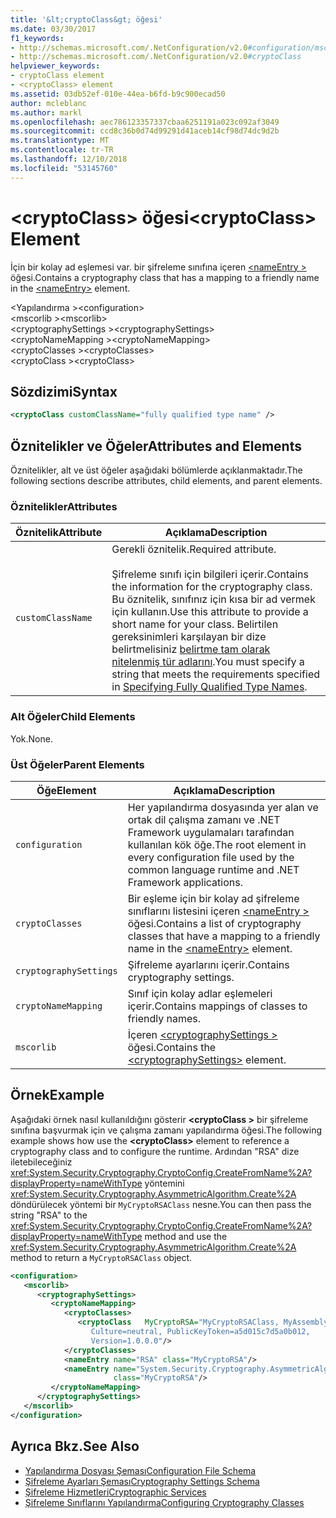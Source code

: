 ```yaml
---
title: '&lt;cryptoClass&gt; öğesi'
ms.date: 03/30/2017
f1_keywords:
- http://schemas.microsoft.com/.NetConfiguration/v2.0#configuration/mscorlib/cryptographySettings/cryptoNameMapping/cryptoClasses/cryptoClass
- http://schemas.microsoft.com/.NetConfiguration/v2.0#cryptoClass
helpviewer_keywords:
- cryptoClass element
- <cryptoClass> element
ms.assetid: 03db52ef-010e-44ea-b6fd-b9c900ecad50
author: mcleblanc
ms.author: markl
ms.openlocfilehash: aec786123357337cbaa6251191a023c092af3049
ms.sourcegitcommit: ccd8c36b0d74d99291d41aceb14cf98d74dc9d2b
ms.translationtype: MT
ms.contentlocale: tr-TR
ms.lasthandoff: 12/10/2018
ms.locfileid: "53145760"
---
```

# <a name="ltcryptoclassgt-element"></a><span data-ttu-id="0d382-102">&lt;cryptoClass&gt; öğesi</span><span class="sxs-lookup"><span data-stu-id="0d382-102">&lt;cryptoClass&gt; Element</span></span>
<span data-ttu-id="0d382-103">İçin bir kolay ad eşlemesi var. bir şifreleme sınıfına içeren [ \<nameEntry >](../../../../../docs/framework/configure-apps/file-schema/cryptography/nameentry-element.md) öğesi.</span><span class="sxs-lookup"><span data-stu-id="0d382-103">Contains a cryptography class that has a mapping to a friendly name in the [\<nameEntry>](../../../../../docs/framework/configure-apps/file-schema/cryptography/nameentry-element.md) element.</span></span>  
  
 <span data-ttu-id="0d382-104">\<Yapılandırma ></span><span class="sxs-lookup"><span data-stu-id="0d382-104">\<configuration></span></span>  
<span data-ttu-id="0d382-105">\<mscorlib ></span><span class="sxs-lookup"><span data-stu-id="0d382-105">\<mscorlib></span></span>  
<span data-ttu-id="0d382-106">\<cryptographySettings ></span><span class="sxs-lookup"><span data-stu-id="0d382-106">\<cryptographySettings></span></span>  
<span data-ttu-id="0d382-107">\<cryptoNameMapping ></span><span class="sxs-lookup"><span data-stu-id="0d382-107">\<cryptoNameMapping></span></span>  
<span data-ttu-id="0d382-108">\<cryptoClasses ></span><span class="sxs-lookup"><span data-stu-id="0d382-108">\<cryptoClasses></span></span>  
<span data-ttu-id="0d382-109">\<cryptoClass ></span><span class="sxs-lookup"><span data-stu-id="0d382-109">\<cryptoClass></span></span>  
  
## <a name="syntax"></a><span data-ttu-id="0d382-110">Sözdizimi</span><span class="sxs-lookup"><span data-stu-id="0d382-110">Syntax</span></span>  
  
```xml  
<cryptoClass customClassName="fully qualified type name" />  
```  
  
## <a name="attributes-and-elements"></a><span data-ttu-id="0d382-111">Öznitelikler ve Öğeler</span><span class="sxs-lookup"><span data-stu-id="0d382-111">Attributes and Elements</span></span>  
 <span data-ttu-id="0d382-112">Öznitelikler, alt ve üst öğeler aşağıdaki bölümlerde açıklanmaktadır.</span><span class="sxs-lookup"><span data-stu-id="0d382-112">The following sections describe attributes, child elements, and parent elements.</span></span>  
  
### <a name="attributes"></a><span data-ttu-id="0d382-113">Öznitelikler</span><span class="sxs-lookup"><span data-stu-id="0d382-113">Attributes</span></span>  
  
|<span data-ttu-id="0d382-114">Öznitelik</span><span class="sxs-lookup"><span data-stu-id="0d382-114">Attribute</span></span>|<span data-ttu-id="0d382-115">Açıklama</span><span class="sxs-lookup"><span data-stu-id="0d382-115">Description</span></span>|  
|---------------|-----------------|  
|`customClassName`|<span data-ttu-id="0d382-116">Gerekli öznitelik.</span><span class="sxs-lookup"><span data-stu-id="0d382-116">Required attribute.</span></span><br /><br /> <span data-ttu-id="0d382-117">Şifreleme sınıfı için bilgileri içerir.</span><span class="sxs-lookup"><span data-stu-id="0d382-117">Contains the information for the cryptography class.</span></span> <span data-ttu-id="0d382-118">Bu öznitelik, sınıfınız için kısa bir ad vermek için kullanın.</span><span class="sxs-lookup"><span data-stu-id="0d382-118">Use this attribute to provide a short name for your class.</span></span> <span data-ttu-id="0d382-119">Belirtilen gereksinimleri karşılayan bir dize belirtmelisiniz [belirtme tam olarak nitelenmiş tür adlarını](../../../../../docs/framework/reflection-and-codedom/specifying-fully-qualified-type-names.md).</span><span class="sxs-lookup"><span data-stu-id="0d382-119">You must specify a string that meets the requirements specified in [Specifying Fully Qualified Type Names](../../../../../docs/framework/reflection-and-codedom/specifying-fully-qualified-type-names.md).</span></span>|  
  
### <a name="child-elements"></a><span data-ttu-id="0d382-120">Alt Öğeler</span><span class="sxs-lookup"><span data-stu-id="0d382-120">Child Elements</span></span>  
 <span data-ttu-id="0d382-121">Yok.</span><span class="sxs-lookup"><span data-stu-id="0d382-121">None.</span></span>  
  
### <a name="parent-elements"></a><span data-ttu-id="0d382-122">Üst Öğeler</span><span class="sxs-lookup"><span data-stu-id="0d382-122">Parent Elements</span></span>  
  
|<span data-ttu-id="0d382-123">Öğe</span><span class="sxs-lookup"><span data-stu-id="0d382-123">Element</span></span>|<span data-ttu-id="0d382-124">Açıklama</span><span class="sxs-lookup"><span data-stu-id="0d382-124">Description</span></span>|  
|-------------|-----------------|  
|`configuration`|<span data-ttu-id="0d382-125">Her yapılandırma dosyasında yer alan ve ortak dil çalışma zamanı ve .NET Framework uygulamaları tarafından kullanılan kök öğe.</span><span class="sxs-lookup"><span data-stu-id="0d382-125">The root element in every configuration file used by the common language runtime and .NET Framework applications.</span></span>|  
|`cryptoClasses`|<span data-ttu-id="0d382-126">Bir eşleme için bir kolay ad şifreleme sınıflarını listesini içeren [ \<nameEntry >](../../../../../docs/framework/configure-apps/file-schema/cryptography/nameentry-element.md) öğesi.</span><span class="sxs-lookup"><span data-stu-id="0d382-126">Contains a list of cryptography classes that have a mapping to a friendly name in the [\<nameEntry>](../../../../../docs/framework/configure-apps/file-schema/cryptography/nameentry-element.md) element.</span></span>|  
|`cryptographySettings`|<span data-ttu-id="0d382-127">Şifreleme ayarlarını içerir.</span><span class="sxs-lookup"><span data-stu-id="0d382-127">Contains cryptography settings.</span></span>|  
|`cryptoNameMapping`|<span data-ttu-id="0d382-128">Sınıf için kolay adlar eşlemeleri içerir.</span><span class="sxs-lookup"><span data-stu-id="0d382-128">Contains mappings of classes to friendly names.</span></span>|  
|`mscorlib`|<span data-ttu-id="0d382-129">İçeren [ \<cryptographySettings >](../../../../../docs/framework/configure-apps/file-schema/cryptography/cryptographysettings-element.md) öğesi.</span><span class="sxs-lookup"><span data-stu-id="0d382-129">Contains the [\<cryptographySettings>](../../../../../docs/framework/configure-apps/file-schema/cryptography/cryptographysettings-element.md) element.</span></span>|  
  
## <a name="example"></a><span data-ttu-id="0d382-130">Örnek</span><span class="sxs-lookup"><span data-stu-id="0d382-130">Example</span></span>  
 <span data-ttu-id="0d382-131">Aşağıdaki örnek nasıl kullanıldığını gösterir  **\<cryptoClass >** bir şifreleme sınıfına başvurmak için ve çalışma zamanı yapılandırma öğesi.</span><span class="sxs-lookup"><span data-stu-id="0d382-131">The following example shows how use the **\<cryptoClass>** element to reference a cryptography class and to configure the runtime.</span></span> <span data-ttu-id="0d382-132">Ardından "RSA" dize iletebileceğiniz <xref:System.Security.Cryptography.CryptoConfig.CreateFromName%2A?displayProperty=nameWithType> yöntemini <xref:System.Security.Cryptography.AsymmetricAlgorithm.Create%2A> döndürülecek yöntemi bir `MyCryptoRSAClass` nesne.</span><span class="sxs-lookup"><span data-stu-id="0d382-132">You can then pass the string "RSA" to the <xref:System.Security.Cryptography.CryptoConfig.CreateFromName%2A?displayProperty=nameWithType> method and use the <xref:System.Security.Cryptography.AsymmetricAlgorithm.Create%2A> method to return a `MyCryptoRSAClass` object.</span></span>  
  
```xml  
<configuration>  
   <mscorlib>  
      <cryptographySettings>  
         <cryptoNameMapping>  
            <cryptoClasses>  
               <cryptoClass   MyCryptoRSA="MyCryptoRSAClass, MyAssembly  
                  Culture=neutral, PublicKeyToken=a5d015c7d5a0b012,  
                  Version=1.0.0.0"/>  
            </cryptoClasses>  
            <nameEntry name="RSA" class="MyCryptoRSA"/>  
            <nameEntry name="System.Security.Cryptography.AsymmetricAlgorithm"  
                       class="MyCryptoRSA"/>  
         </cryptoNameMapping>  
      </cryptographySettings>  
   </mscorlib>  
</configuration>  
```  
  
## <a name="see-also"></a><span data-ttu-id="0d382-133">Ayrıca Bkz.</span><span class="sxs-lookup"><span data-stu-id="0d382-133">See Also</span></span>  
- [<span data-ttu-id="0d382-134">Yapılandırma Dosyası Şeması</span><span class="sxs-lookup"><span data-stu-id="0d382-134">Configuration File Schema</span></span>](../../../../../docs/framework/configure-apps/file-schema/index.md)  
- [<span data-ttu-id="0d382-135">Şifreleme Ayarları Şeması</span><span class="sxs-lookup"><span data-stu-id="0d382-135">Cryptography Settings Schema</span></span>](../../../../../docs/framework/configure-apps/file-schema/cryptography/index.md)  
- [<span data-ttu-id="0d382-136">Şifreleme Hizmetleri</span><span class="sxs-lookup"><span data-stu-id="0d382-136">Cryptographic Services</span></span>](../../../../../docs/standard/security/cryptographic-services.md)  
- [<span data-ttu-id="0d382-137">Şifreleme Sınıflarını Yapılandırma</span><span class="sxs-lookup"><span data-stu-id="0d382-137">Configuring Cryptography Classes</span></span>](../../../../../docs/framework/configure-apps/configure-cryptography-classes.md)
